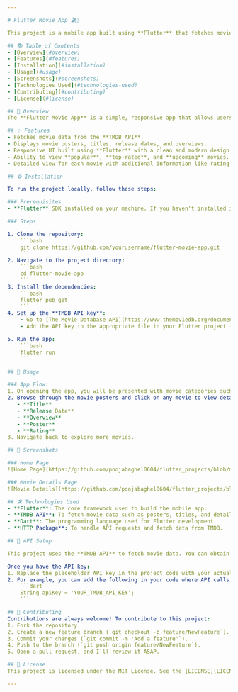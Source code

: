 ```yaml
---

# Flutter Movie App 🎬📱

This project is a mobile app built using **Flutter** that fetches movie posters and details from the **TMDB (The Movie Database)** API. The app displays movies in a visually appealing interface, allowing users to view popular, top-rated, and upcoming movie details like posters, titles, release dates, and overviews.

## 📚 Table of Contents
- [Overview](#overview)
- [Features](#features)
- [Installation](#installation)
- [Usage](#usage)
- [Screenshots](#screenshots)
- [Technologies Used](#technologies-used)
- [Contributing](#contributing)
- [License](#license)

## 🌟 Overview
The **Flutter Movie App** is a simple, responsive app that allows users to browse and view details of movies fetched from the **TMDB** database. It serves as an example of integrating a **RESTful API** in Flutter and demonstrates how to fetch, parse, and display data from an external API.

## ✨ Features
- Fetches movie data from the **TMDB API**.
- Displays movie posters, titles, release dates, and overviews.
- Responsive UI built using **Flutter** with a clean and modern design.
- Ability to view **popular**, **top-rated**, and **upcoming** movies.
- Detailed view for each movie with additional information like rating and description.

## ⚙️ Installation

To run the project locally, follow these steps:

### Prerequisites
- **Flutter** SDK installed on your machine. If you haven't installed it, follow the [official Flutter installation guide](https://flutter.dev/docs/get-started/install).

### Steps

1. Clone the repository:
    ```bash
    git clone https://github.com/yourusername/flutter-movie-app.git
    ```
2. Navigate to the project directory:
    ```bash
    cd flutter-movie-app
    ```
3. Install the dependencies:
    ```bash
    flutter pub get
    ```
4. Set up the **TMDB API key**:
    - Go to [The Movie Database API](https://www.themoviedb.org/documentation/api) and sign up to get your API key.
    - Add the API key in the appropriate file in your Flutter project (for example, you can store it in a `.env` file or directly in your code as needed).

5. Run the app:
    ```bash
    flutter run
    ```

## 🚀 Usage

### App Flow:
1. On opening the app, you will be presented with movie categories such as **Popular**, **Top Rated**, and **Upcoming**.
2. Browse through the movie posters and click on any movie to view detailed information, including:
   - **Title**
   - **Release Date**
   - **Overview**
   - **Poster**
   - **Rating**
3. Navigate back to explore more movies.

## 📸 Screenshots

### Home Page
![Home Page](https://github.com/poojabaghel0604/flutter_projects/blob/main/2-min.jpg)

### Movie Details Page
![Movie Details](https://github.com/poojabaghel0604/flutter_projects/blob/main/1-min.jpg)

## 🛠️ Technologies Used
- **Flutter**: The core framework used to build the mobile app.
- **TMDB API**: To fetch movie data such as posters, titles, and details.
- **Dart**: The programming language used for Flutter development.
- **HTTP Package**: To handle API requests and fetch data from TMDB.

## 📝 API Setup

This project uses the **TMDB API** to fetch movie data. You can obtain your own API key by signing up at [The Movie Database](https://www.themoviedb.org/documentation/api).

Once you have the API key:
1. Replace the placeholder API key in the project code with your actual key.
2. For example, you can add the following in your code where API calls are made:
    ```dart
    String apiKey = 'YOUR_TMDB_API_KEY';
    ```

## 🤝 Contributing
Contributions are always welcome! To contribute to this project:
1. Fork the repository.
2. Create a new feature branch (`git checkout -b feature/NewFeature`).
3. Commit your changes (`git commit -m 'Add a feature'`).
4. Push to the branch (`git push origin feature/NewFeature`).
5. Open a pull request, and I'll review it ASAP.

## 📜 License
This project is licensed under the MIT License. See the [LICENSE](LICENSE) file for details.

---
```

